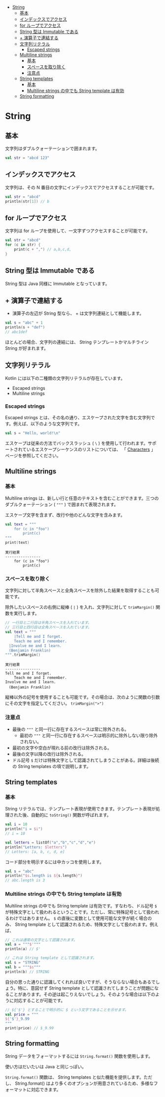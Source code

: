 - [String](#string)
  - [基本](#基本)
  - [インデックスでアクセス](#インデックスでアクセス)
  - [for ループでアクセス](#for-ループでアクセス)
  - [String 型は Immutable である](#string-型は-immutable-である)
  - [+ 演算子で連結する](#-演算子で連結する)
  - [文字列リテラル](#文字列リテラル)
    - [Escaped strings](#escaped-strings)
  - [Multiline strings](#multiline-strings)
    - [基本](#基本-1)
    - [スペースを取り除く](#スペースを取り除く)
    - [注意点](#注意点)
  - [String templates](#string-templates)
    - [基本](#基本-2)
    - [Multiline strings の中でも String template は有効](#multiline-strings-の中でも-string-template-は有効)
  - [String formatting](#string-formatting)


# String

## 基本

文字列はダブルクォーテーションで囲まれます。

```kotlin
val str = "abcd 123"
```


## インデックスでアクセス

文字列は、その N 番目の文字にインデックスでアクセスすることが可能です。

```kotlin
val str = "abcd" 
println(str[1]) // b
```


## for ループでアクセス

文字列は for ループを使用して、一文字ずつアクセスすることが可能です。

```kotlin
val str = "abcd" 
for (c in str) {
    print(c + ",") // a,b,c,d,
}
```


## String 型は Immutable である

String 型は Java 同様に Immutable となっています。


## + 演算子で連結する

+ 演算子の左辺が String 型なら、 + は文字列連結として機能します。

```kotlin
val s = "abc" + 1
println(s + "def")
// abc1def    
```

ほとんどの場合、文字列の連結には、 String テンプレートかマルチライン String が好まれます。


## 文字列リテラル

Kotlin には以下の二種類の文字列リテラルが存在しています。

- Escaped strings
- Multiline strings


### Escaped strings

Escaped strings とは、その名の通り、エスケープされた文字を含む文字列です。例えば、以下のような文字列です。

```kotlin
val s = "Hello, world!\n"
```

エスケープは従来の方法でバックスラッシュ ( `\` ) を使用して行われます。サポートされているエスケープシーケンスのリストについては、 「 [Characters](https://kotlinlang.org/docs/characters.html) 」 ページを参照してください。


## Multiline strings

### 基本

Multiline strings は、新しい行と任意のテキストを含むことができます。三つのダブルクォーテーション ( `"""` ) で囲まれて表現されます。

エスケープ文字を含まず、改行や他のどんな文字を含みます。

```kotlin
val text = """
    for (c in "foo")
        print(c)
"""
print(text)
```

```
実行結果
----------------
    for (c in "foo")
        print(c)
```


### スペースを取り除く

文字列に対して半角スペースと全角スペースを除外した結果を取得することも可能です。

除外したいスペースの右側に縦棒 ( `|` ) を入れ、文字列に対して `trimMargin()` 関数を実行します。

```kotlin
// 一行目と二行目は半角スペースを入れています。
// 三行目と四行目は全角スペースを入れています。
val text = """
    |Tell me and I forget.
    Teach me and I remember.
　|Involve me and I learn.
　(Benjamin Franklin)
""".trimMargin()
```

```
実行結果
----------------
Tell me and I forget.
    Teach me and I remember.
Involve me and I learn.
　(Benjamin Franklin)
```

縦棒以外の記号を使用することも可能です。その場合は、次のように関数の引数にその文字を指定してください。 `trimMargin(">")` 


### 注意点

- 最後の `"""` と同一行に存在するスペースは常に除外される。
  - 最初の `"""` と同一行に存在するスペースは明示的に除外しない限り除外されない。
- 最初の文字や空白が現れる前の改行は除外される。
- 最後の文字以降の改行は除外される。
- ドル記号 `$` だけは特殊文字として認識されてしまうことがある。詳細は後続の String templates の項で説明します。


## String templates

### 基本

String リテラルでは、テンプレート表現が使用できます。テンプレート表現が処理された後、自動的に `toString()` 関数が呼ばれます。

```kotlin
val i = 10
println("i = $i") 
// i = 10

val letters = listOf("a","b","c","d","e")
println("Letters: $letters") 
// Letters: [a, b, c, d, e]
```

コード部分を明示するには中カッコを使用します。

```kotlin
val s = "abc"
println("$s.length is ${s.length}") 
// abc.length is 3
```


### Multiline strings の中でも String template は有効

Multiline strings の中でも String template は有効です。すなわち、ドル記号 `$` が特殊文字として扱われるということです。ただし、常に特殊記号として扱われるわけではありません。 `$` の直後に変数として使用可能な文字が続く場合のみ、 String template として認識されるため、特殊文字として扱われます。例えば、

```kotlin
// これは通常の文字として認識されます。
val a = """$'"""
println(a) // $'

// これは String template として認識されます。
val s = "STRING"
val b = """$s"""
println(b) // STRING
```

自分の思った通りに認識してくれれば良いですが、そうならない場合もあるでしょう。特に、意図せず String template として認識されてしまうことが問題になることがあります。その逆は起こりえないでしょう。そのような場合は以下のように対応することが可能です。

```kotlin
// ${'$'} とすることで明示的に $ という文字であることを示せます。
val price = """
${'$'}_9.99
"""
print(price) // $_9.99
```


## String formatting

String データをフォーマットするには `String.format()` 関数を使用します。

使い方はだいたいは Java と同じっぽい。

`String.format()` 関数は、 String templates と似た機能を提供します。ただし、 String.format() はより多くのオプションが用意されているため、多様なフォーマットに対応できます。



